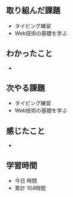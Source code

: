 ## 取り組んだ課題
- タイピング練習
- Web技術の基礎を学ぶ
## わかったこと
- 
## 次やる課題
- タイピング練習
- Web技術の基礎を学ぶ
## 感じたこと
- 
## 学習時間
- 今日 時間
- 累計 104時間

